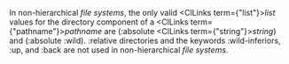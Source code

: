  



In non-hierarchical *file systems*, the only valid <ClLinks  term={"list"}><i>list</i></ClLinks> values for the directory component of a <ClLinks  term={"pathname"}><i>pathname</i></ClLinks> are (:absolute <ClLinks  term={"string"}><i>string</i></ClLinks>) and (:absolute :wild). :relative directories and the keywords :wild-inferiors, :up, and :back are not used in non-hierarchical *file systems*. 



